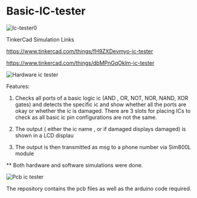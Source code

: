 # Basic-IC-tester

![Ic-tester0](https://github.com/Mainul-Islam-07/Basic-IC-tester/assets/78782260/136f304a-8e1b-4bf3-b2e8-314124f383c5)

TinkerCad Simulation Links

https://www.tinkercad.com/things/fH9ZXDevmyo-ic-tester

https://www.tinkercad.com/things/dbMPnGqOklm-ic-tester

![Hardware ic tester](https://github.com/Mainul-Islam-07/Basic-IC-tester/assets/78782260/a0d565e8-7e07-4071-bb34-161388d1f74c)


Features: 

1) Checks all ports of a basic logic ic (AND , OR, NOT, NOR, NAND, XOR gates) and detects the specific ic and show whether all the ports are okay or whether the ic is damaged. There are 3 slots for placing ICs to check as all basic ic pin configurations are not the same.

2) The output ( either the ic name , or if damaged displays damaged) is shown in a LCD displau

3) The output is then transmitted as msg to a phone number via Sim800L module

** Both hardware and software simulations were done.

![Pcb ic tester](https://github.com/Mainul-Islam-07/Basic-IC-tester/assets/78782260/704fe671-896b-4ed0-9b5f-f8029e9ed7fb)


The repository contains the pcb files as well as the arduino code required.
